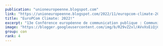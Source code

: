```yaml
---
publication: "unioneuropeenne.blogspot.com"
link: "https://unioneuropeenne.blogspot.com/2022/11/europcom-climate-2022.html"
title: "EuroPCom Climate: 2022!"
excerpt: "13e Conférence européenne de communication publique : Communiquer sur l'action pour le climat! #EuroPCom  #Bruxelles   The largest annual me..."
image: "https://blogger.googleusercontent.com/img/b/R29vZ2xl/AVvXsEiQjGq4SbcPWB2g64BtgKiXj_h_5T8oybpAyOx4zAVDtM2_C3uOAb6bHgCHNNxTFmjup31x0CrVG2NP8TIB8FTbS0Vz5yigB6o13ECF_c2KcoWN0JGtfjv4BHn0c5M99nXS6J8uHWPsWX9uO4dM79BRqX3h8n9I0Guw6ZU9V_uVC9RmkJRrW0U/w1200-h630-p-k-no-nu/1EuroPCom.png"
group: con
rank: 4
---
```

